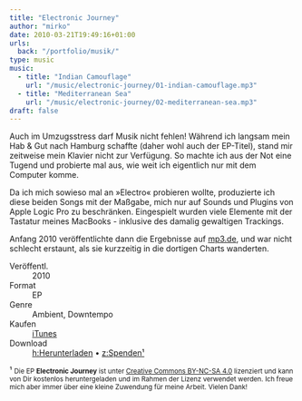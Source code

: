 ```yaml
---
title: "Electronic Journey"
author: "mirko"
date: 2010-03-21T19:49:16+01:00
urls:
  back: "/portfolio/musik/"
type: music
music: 
  - title: "Indian Camouflage"
    url: "/music/electronic-journey/01-indian-camouflage.mp3"
  - title: "Mediterranean Sea"
    url: "/music/electronic-journey/02-mediterranean-sea.mp3"
draft: false
---
```


Auch im Umzugsstress darf Musik nicht fehlen! Während ich langsam mein Hab & Gut nach Hamburg schaffte (daher wohl auch der EP-Titel), stand mir zeitweise mein Klavier nicht zur Verfügung. So machte ich aus der Not eine Tugend und probierte mal aus, wie weit ich eigentlich nur mit dem Computer komme.

Da ich mich sowieso mal an »Electro« probieren wollte, produzierte ich diese beiden Songs mit der Maßgabe, mich nur auf Sounds und Plugins von Apple Logic Pro zu beschränken. Eingespielt wurden viele Elemente mit der Tastatur meines MacBooks - inklusive des damalig gewaltigen Trackings.

Anfang 2010 veröffentlichte dann die Ergebnisse auf [mp3.de](https://www.mp3.de), und war nicht schlecht erstaunt, als sie kurzzeitig in die dortigen Charts wanderten.

<dl>
  <dt>Veröffentl.</dt><dd>2010</dd>
  <dt>Format</dt><dd>EP</dd>
  <dt>Genre</dt><dd>Ambient, Downtempo</dd>
  <dt>Kaufen</dt><dd><a href="" target="_blank">iTunes</a></dd>
  <dt>Download</dt><dd><a accesskey="h" href="/music/electronic-journey/electronic-journey-ep-mirko-schubert.zip">h:Herunterladen</a> &bull; <a accesskey="z" href="https://www.paypal.me/mirkoschubert/5" title="Unterstütze mich!" target="_blank">z:Spenden&sup1;</a></dd>
</dl>

&sup1; <small>Die EP **Electronic Journey** ist unter [Creative Commons BY-NC-SA 4.0](https://creativecommons.org/licenses/by-nc-sa/4.0/) lizenziert und kann von Dir kostenlos heruntergeladen und im Rahmen der Lizenz verwendet werden. Ich freue mich aber immer über eine kleine Zuwendung für meine Arbeit. Vielen Dank!</small>
